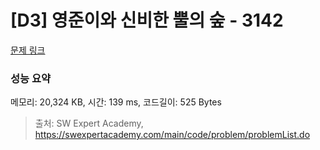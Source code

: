 # [D3] 영준이와 신비한 뿔의 숲 - 3142 

[문제 링크](https://swexpertacademy.com/main/code/problem/problemDetail.do?contestProbId=AV_6xWk6sbADFAWS) 

### 성능 요약

메모리: 20,324 KB, 시간: 139 ms, 코드길이: 525 Bytes



> 출처: SW Expert Academy, https://swexpertacademy.com/main/code/problem/problemList.do